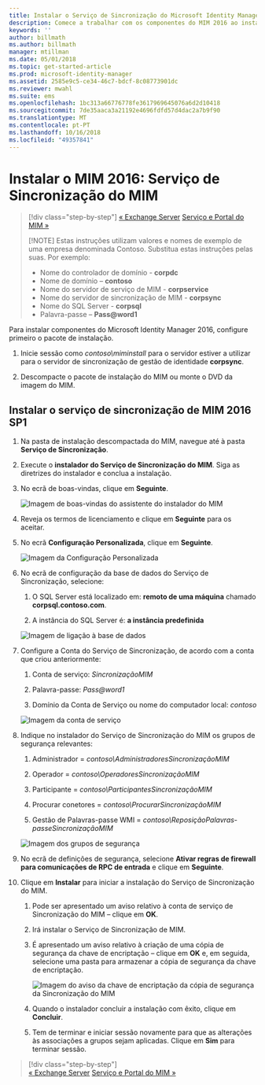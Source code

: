 ```yaml
---
title: Instalar o Serviço de Sincronização do Microsoft Identity Manager | Documentos da Microsoft
description: Comece a trabalhar com os componentes do MIM 2016 ao instalar e configurar o Serviço de Sincronização.
keywords: ''
author: billmath
ms.author: billmath
manager: mtillman
ms.date: 05/01/2018
ms.topic: get-started-article
ms.prod: microsoft-identity-manager
ms.assetid: 2585e9c5-ce34-46c7-bdcf-8c08773901dc
ms.reviewer: mwahl
ms.suite: ems
ms.openlocfilehash: 1bc313a66776778fe3617969645076a6d2d10418
ms.sourcegitcommit: 7de35aaca3a21192e4696fdfd57d4dac2a7b9f90
ms.translationtype: MT
ms.contentlocale: pt-PT
ms.lasthandoff: 10/16/2018
ms.locfileid: "49357841"
---
```

# <a name="install-mim-2016-mim-synchronization-service"></a>Instalar o MIM 2016: Serviço de Sincronização do MIM

> [!div class="step-by-step"]
> [« Exchange Server](prepare-server-exchange.md)
> [Serviço e Portal do MIM »](install-mim-service-portal.md)
> 
> [!NOTE]
> Estas instruções utilizam valores e nomes de exemplo de uma empresa denominada Contoso. Substitua estas instruções pelas suas. Por exemplo:
> - Nome do controlador de domínio - **corpdc**
> - Nome de domínio – **contoso**
> - Nome do servidor de serviço de MIM - **corpservice**
> - Nome do servidor de sincronização de MIM - **corpsync**
> - Nome do SQL Server - **corpsql**
> - Palavra-passe – <strong>Pass@word1</strong>

Para instalar componentes do Microsoft Identity Manager 2016, configure primeiro o pacote de instalação.

1. Inicie sessão como *contoso\miminstall* para o servidor estiver a utilizar para o servidor de sincronização de gestão de identidade **corpsync**.

2. Descompacte o pacote de instalação do MIM ou monte o DVD da imagem do MIM.

## <a name="install-mim-2016-sp1-synchronization-service"></a>Instalar o serviço de sincronização de MIM 2016 SP1

1. Na pasta de instalação descompactada do MIM, navegue até à pasta **Serviço de Sincronização**.

2. Execute o **instalador do Serviço de Sincronização do MIM**. Siga as diretrizes do instalador e conclua a instalação.

3. No ecrã de boas-vindas, clique em **Seguinte**.

    ![Imagem de boas-vindas do assistente do instalador do MIM](media/install-mim-sync/MIM_Install1.png)

4. Reveja os termos de licenciamento e clique em **Seguinte** para os aceitar.

5. No ecrã **Configuração Personalizada**, clique em **Seguinte**.

    ![Imagem da Configuração Personalizada](media/install-mim-sync/MIM_Install2.png)

6. No ecrã de configuração da base de dados do Serviço de Sincronização, selecione:

   1.  O SQL Server está localizado em: **remoto de uma máquina** chamado **corpsql.contoso.com**.

   2.  A instância do SQL Server é: **a instância predefinida**

   ![Imagem de ligação à base de dados](media/install-mim-sync/MIM_Install3.png)

7. Configure a Conta do Serviço de Sincronização, de acordo com a conta que criou anteriormente:

   1. Conta de serviço: *SincronizaçãoMIM*

   2. Palavra-passe: <em>Pass@word1</em>

   3. Domínio da Conta de Serviço ou nome do computador local: *contoso*

   ![Imagem da conta de serviço](media/install-mim-sync/MIM_Install4.png)

8. Indique no instalador do Serviço de Sincronização do MIM os grupos de segurança relevantes:

   1. Administrador = *contoso\AdministradoresSincronizaçãoMIM*

   2. Operador = *contoso\OperadoresSincronizaçãoMIM*

   3. Participante = *contoso\ParticipantesSincronizaçãoMIM*

   4. Procurar conetores = *contoso\ProcurarSincronizaçãoMIM*

   5. Gestão de Palavras-passe WMI = *contoso\ReposiçãoPalavras-passeSincronizaçãoMIM*

   ![Imagem dos grupos de segurança](media/install-mim-sync/MIM_Install5.png)

9. No ecrã de definições de segurança, selecione **Ativar regras de firewall para comunicações de RPC de entrada** e clique em **Seguinte**.

10. Clique em **Instalar** para iniciar a instalação do Serviço de Sincronização do MIM.

    1. Pode ser apresentado um aviso relativo à conta de serviço de Sincronização do MIM – clique em **OK**.

    2. Irá instalar o Serviço de Sincronização de MIM.

    3. É apresentado um aviso relativo à criação de uma cópia de segurança da chave de encriptação – clique em **OK** e, em seguida, selecione uma pasta para armazenar a cópia de segurança da chave de encriptação.

        ![Imagem do aviso da chave de encriptação da cópia de segurança da Sincronização do MIM](media/MIM-Install7.png)

    4. Quando o instalador concluir a instalação com êxito, clique em **Concluir**.

    5. Tem de terminar e iniciar sessão novamente para que as alterações às associações a grupos sejam aplicadas. Clique em **Sim** para terminar sessão.

> [!div class="step-by-step"]  
> [« Exchange Server](prepare-server-exchange.md)
> [Serviço e Portal do MIM »](install-mim-service-portal.md)
